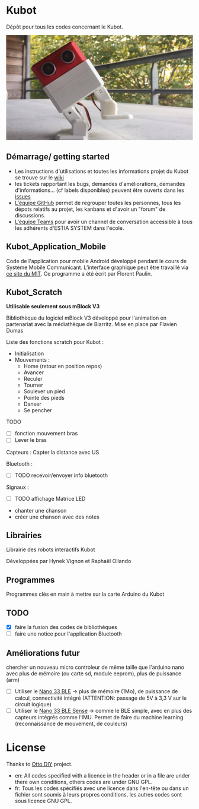 # Kubot
Dépôt pour tous les codes concernant le Kubot.

![Un petit Kubot](media/Kubot.jpg)

## Démarrage/ getting started
- Les instructions d'utilisations et toutes les informations projet du Kubot se trouve sur le [wiki](https://github.com/ESTIASYSTEM/Kubot/wiki)
- les tickets rapportant les bugs, demandes d'améliorations, demandes d'informations... (cf labels disponibles) peuvent être ouverts dans les [issues](https://github.com/ESTIASYSTEM/Kubot/issues)
- [L'équipe GitHub](https://github.com/orgs/ESTIASYSTEM/teams/kubot) permet de regrouper toutes les personnes, tous les dépots relatifs au projet, les kanbans et d'avoir un "forum" de discussions.
- [L'équipe Teams](https://teams.microsoft.com/l/channel/19%3a2c6bae501a31457f922b68a2c59b31fa%40thread.skype/Kubot?groupId=51a4f0eb-8336-4366-a786-f89c1c31cb50&tenantId=370d21bc-952a-493e-a2c9-13cfa1e63520) pour avoir un channel de conversation accessible à tous les adhérents d'ESTIA SYSTEM dans l'école.

## Kubot_Application_Mobile
Code de l'application pour mobile Android développé pendant le cours de Système Mobile Communicant.
L’interface graphique peut être travaillé via [ce site du MIT](http://appinventor.mit.edu/explore/#).
Ce programme a été écrit par Florent Paulin.

## Kubot_Scratch
**Utilisable seulement sous mBlock V3**

Bibliothèque du logiciel mBlock V3 développé pour l'animation en partenariat avec la médiathèque de Biarritz. 
Mise en place par Flavien Dumas

Liste des fonctions scratch pour Kubot :
* Initialisation
* Mouvements :
    * Home (retour en position repos)
    * Avancer
    * Reculer
    * Tourner
    * Soulever un pied
    * Pointe des pieds
    * Danser
    * Se pencher

TODO
* [ ] fonction mouvement bras
* [ ] Lever le bras

Capteurs :
Capter la distance avec US

Bluetooth :
* [ ] TODO recevoir/envoyer info bluetooth

Signaux :
* [ ] TODO affichage Matrice LED
* chanter une chanson
* créer une chanson avec des notes


## Librairies
Librairie des robots interactifs Kubot

Développées par Hynek Vignon et Raphaël Ollando

## Programmes
Programmes clés en main à mettre sur la carte Arduino du Kubot

## TODO
* [X] faire la fusion des codes de bibliothèques
* [ ] faire une notice pour l'application Bluetooth

## Améliorations futur
chercher un nouveau micro controleur de même taille que l'arduino nano avec plus de mémoire (ou carte sd, module eeprom), plus de puissance (arm)
- [ ] Utiliser le [Nano 33 BLE](https://store.arduino.cc/arduino-nano-33-ble) -> plus de mémoire (1Mo), de puissance de calcul, connectivité intégré (ATTENTION: passage de 5V à 3,3 V sur le circuit logique)
- [ ] Utiliser le [Nano 33 BLE Sense](https://store.arduino.cc/arduino-nano-33-ble-sense) -> comme le BLE simple, avec en plus des capteurs intégrés comme l'IMU. Permet de faire du machine learning (reconnaissance de mouvement, de couleurs)

# License
Thanks to [Otto DIY](https://github.com/OttoDIY) project.
* en: All codes specified with a licence in the header or in a file  are under there own conditions, others codes are under GNU GPL.
* fr: Tous les codes spécifiés avec une licence dans l'en-tête ou dans un fichier sont soumis à leurs propres conditions, les autres codes sont sous licence GNU GPL.